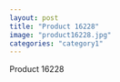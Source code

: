 ```yaml
---
layout: post
title: "Product 16228"
image: "product16228.jpg"
categories: "category1"
---
```

Product 16228
